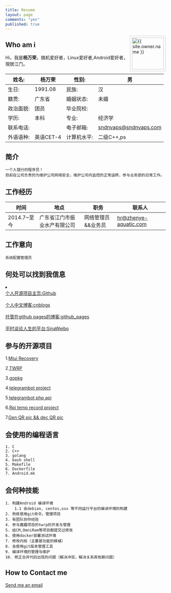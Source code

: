 ```yaml
---
title: Resume
layout: page
comments: "yes"
published: true
---
```



<img src="{{ site.owner.avatar }}" alt="{{ site.owner.name }}" class="avatar" style="width: 100px; margin: 0 0 8px; border: solid 1px #ccc; float: right; padding: 5px;" />


## Who am i

Hi，我是<strong>杨万荣</strong>，搞机爱好者，Linux爱好者,Android爱好者，現居江门。



姓名: 		| 	杨万荣 			| 	性别: 			| 	男		  	|
----------------|-------------------------------|-------------------------------|-----------------------|
生日:    	| 	1991.08    	| 	民族:			|	汉						|
籍贯:    	| 	广东省    		| 	婚姻状态:		|	未婚					|
政治面貌:   	| 	团员   			| 	毕业院校:		|						|
学历:    	|  	本科   			| 	专业:			|	经济学					|
联系电话:    	| 	   	| 	电子邮箱:		|	sndnvaps@sndnvaps.com	|
外语语种:  	| 英语CET-4   		| 计算机水平:	|	二级C++,ps			|



## 简介

	一个入错行的程序员！
	目前在公司负责的为维护公司网络安全，维护公司内监控的正常运转，参与业务部的日常工作。
  
	


## 工作经历


时间	 	|	地点			| 职务		|	联系人			|
----------------|-------------------------------|---------------|--------------------------------|
2014.7~至今	|广东省江门市振业水产有限公司|	网络管理员&&业务员	| hr@zhenye-aquatic.com	|

## 工作意向

	系统配置管理员

## 何处可以找到我信息
 <li>
   <br><a href="http://github.com/sndnvaps">个人开源项目主页:Github</a></br>
   <br><a href="http://www.cnblogs.com/sn-dnv-aps">个人中文博客:cnblogs</a></br>
   <br><a href="https://blog.sndnvaps.com">托管在github pages的博客:github_pages</a></br>
   <br><a href="http://weibo.com/210124187">平时谈论人生的平台:SinaWeibo</a></br>
 </li>


## 参与的开源项目

 1.<a href="http://github.com/sndnvaps/miui_recovery">Miui Recovery</a>
 
 2.<a href="https://github.com/sndnvaps/android_bootable_recovery_twrp">TWRP</a>
 
 3.<a href="https://github.com/astaxie/gopkg">gopkg</a>
 
 4.<a href="https://github.com/sndnvaps/php-telegram-bot">telegrambot project</a>
 
 5.<a href="https://github.com/akalongman/php-telegram-bot">telegrambot php api</a>
 
 6.<a href="https://github.com/sndnvaps/MyRasPi">Rpi temp record project</a>
 
 7.<a href="https://github.com/sndnvaps/QR_Encode_Decode">Gen QR pic && dec QR pic</a>
	
## 会使用的编程语言
	
	1. C
	2. C++
	3. golang
	4. bash shell
	5. Makefile
	6. Dockerfile
	7. Android.mk


## 会何种技能
	
	1. 构建Android 编译环境
		1.1 会debian, centos,osx 等不同运行平台的编译环境的构建
	2. 熟练使用git命令，管理项目
	3. 有团队协作经验
	4. 参与魔趣项目的twrp的开发与管理
	5. 给CM,OmniRom等项目都提交过修改
	6. 使用docker部署测试环境
	7. 修改内核（主要是功能的移植）
	8. 会使用git版本管理工具
	9. 编译环境的管理与维护
	10. 修正合并代码出现的问题（解决冲突，解决关系库依赖问题）
	

## How to Contact me

<a href="Mailto:sndnvaps@sndnvaps.com">Send me an email</a>  
	
